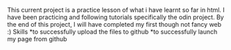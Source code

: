 This current project is a practice lesson of what i have learnt so far in html.
I have been practicing and following tutorials specifically the odin project.
By the end of this project, I will have completed my first though not fancy web :)
Skills
*to successfully upload the files to github
*to successfully launch my page from github
